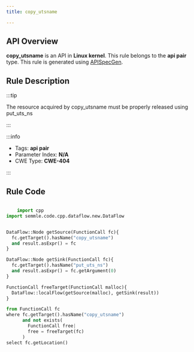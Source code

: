 ```yaml
---
title: copy_utsname

---
```



## API Overview
**copy_utsname** is an API in **Linux kernel**. This rule belongs to the **api pair** type. This rule is generated using [APISpecGen](../../tools/APISpecGen).
## Rule Description

:::tip

The resource acquired by copy_utsname must be properly released using put_uts_ns

:::

:::info

- Tags: **api pair**
- Parameter Index: **N/A**
- CWE Type: **CWE-404**

:::

## Rule Code
```python

    import cpp
import semmle.code.cpp.dataflow.new.DataFlow


DataFlow::Node getSource(FunctionCall fc){
  fc.getTarget().hasName("copy_utsname")
  and result.asExpr() = fc
}

DataFlow::Node getSink(FunctionCall fc){
  fc.getTarget().hasName("put_uts_ns")
  and result.asExpr() = fc.getArgument(0)
}

FunctionCall freeTarget(FunctionCall malloc){
  DataFlow::localFlow(getSource(malloc), getSink(result))
}

from FunctionCall fc
where fc.getTarget().hasName("copy_utsname")
      and not exists(
        FunctionCall free| 
        free = freeTarget(fc)
      )
select fc.getLocation()

    
```